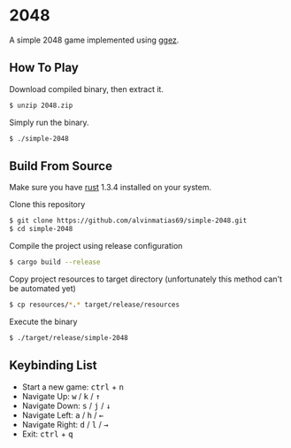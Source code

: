 # 2048
A simple 2048 game implemented using [ggez](https://ggez.rs/).

## How To Play
Download compiled binary, then extract it.
```sh
$ unzip 2048.zip
```

Simply run the binary.
```sh
$ ./simple-2048
```

## Build From Source
Make sure you have [rust](https://www.rust-lang.org/) 1.3.4 installed on your system.

Clone this repository
```sh
$ git clone https://github.com/alvinmatias69/simple-2048.git
$ cd simple-2048
```

Compile the project using release configuration
```sh
$ cargo build --release
```

Copy project resources to target directory (unfortunately this method can't be automated yet)
```sh
$ cp resources/*.* target/release/resources
```

Execute the binary
```sh
$ ./target/release/simple-2048
```

## Keybinding List
* Start a new game: <kbd>ctrl</kbd> + <kbd>n</kbd>
* Navigate Up: <kbd>w</kbd> / <kbd>k</kbd> / <kbd>&#8593;</kbd>
* Navigate Down: <kbd>s</kbd> / <kbd>j</kbd> / <kbd>&#8595;</kbd>
* Navigate Left: <kbd>a</kbd> / <kbd>h</kbd> / <kbd>&#8592;</kbd>
* Navigate Right: <kbd>d</kbd> / <kbd>l</kbd> / <kbd>&#8594;</kbd>
* Exit: <kbd>ctrl</kbd> + <kbd>q</kbd>
